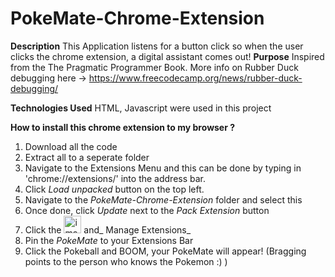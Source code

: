 # PokeMate-Chrome-Extension

**Description**
This Application listens for a button click so when the user clicks the chrome extension, a digital assistant comes out!
**Purpose**
Inspired from the The Pragmatic Programmer Book. More info on Rubber Duck debugging here ->  https://www.freecodecamp.org/news/rubber-duck-debugging/ 

**Technologies Used**
HTML, Javascript were used in this project

**How to install this chrome extension to my browser ?**
1. Download all the code
2. Extract all to a seperate folder
3. Navigate to the Extensions Menu and this can be done by typing in 'chrome://extensions/' into the address bar.
4. Click _Load unpacked_ button on the top left.
5. Navigate to the _PokeMate-Chrome-Extension_ folder and select this
6. Once done, click _Update_ next to the _Pack Extension_ button
7. Click the <img width="28" alt="image" src="https://user-images.githubusercontent.com/94873627/176554165-7878d8b2-d70d-4b92-be05-4131a62107d3.png"> and_ Manage Extensions_
8. Pin the _PokeMate_ to your Extensions Bar
9. Click the Pokeball and BOOM, your PokeMate will appear! (Bragging points to the person who knows the Pokemon :) )
